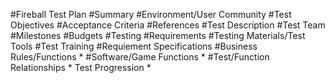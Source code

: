 #Fireball Test Plan
#Summary
#Environment/User Community
#Test Objectives
#Acceptance Criteria
#References
#Test Description
#Test Team
#Milestones
#Budgets
#Testing
#Requirements
#Testing Materials/Test Tools
#Test Training
#Requiement Specifications
#Business Rules/Functions
*
#Software/Game Functions
*
#Test/Function Relationships
*
Test Progression
*
